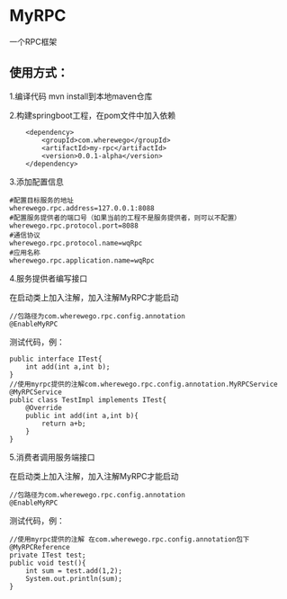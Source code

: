 # MyRPC
一个RPC框架
## 使用方式：

1.编译代码 mvn install到本地maven仓库

2.构建springboot工程，在pom文件中加入依赖
```
    <dependency>
        <groupId>com.wherewego</groupId>
        <artifactId>my-rpc</artifactId>
        <version>0.0.1-alpha</version>
    </dependency>
```
3.添加配置信息
```
#配置目标服务的地址
wherewego.rpc.address=127.0.0.1:8088
#配置服务提供者的端口号（如果当前的工程不是服务提供者，则可以不配置）
wherewego.rpc.protocol.port=8088
#通信协议
wherewego.rpc.protocol.name=wqRpc
#应用名称
wherewego.rpc.application.name=wqRpc
```
4.服务提供者编写接口

在启动类上加入注解，加入注解MyRPC才能启动
```
//包路径为com.wherewego.rpc.config.annotation
@EnableMyRPC
```

测试代码，例：
```
public interface ITest{
    int add(int a,int b);
}
//使用myrpc提供的注解com.wherewego.rpc.config.annotation.MyRPCService
@MyRPCService
public class TestImpl implements ITest{
    @Override
    public int add(int a,int b){
        return a+b;
    }
}
```
5.消费者调用服务端接口

在启动类上加入注解，加入注解MyRPC才能启动
```
//包路径为com.wherewego.rpc.config.annotation
@EnableMyRPC
```

测试代码，例：
```
//使用myrpc提供的注解 在com.wherewego.rpc.config.annotation包下
@MyRPCReference
private ITest test;
public void test(){
    int sum = test.add(1,2);
    System.out.println(sum);
}
```
